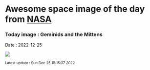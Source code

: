 
# Awesome space image of the day from [NASA](https://api.nasa.gov/)

### Today image : Geminids and the Mittens
Date : 2022-12-25

![](https://apod.nasa.gov/apod/image/2212/J7A6402-Edit-copy-sharpened1024.jpg)

<small>Latest update : Sun Dec 25 18:15:37 2022</small>
        